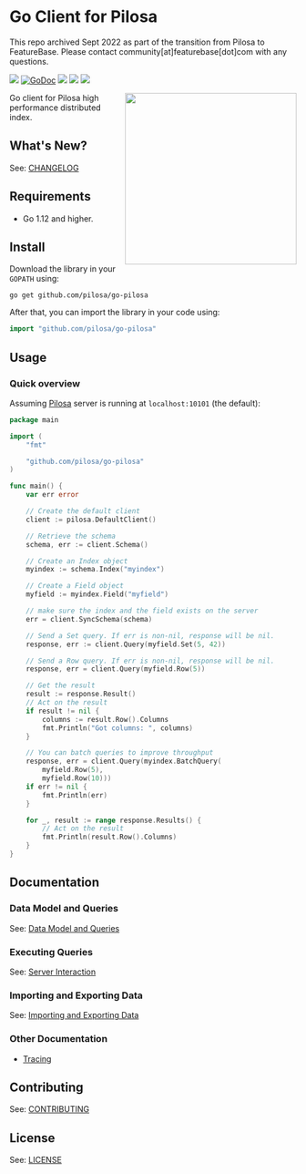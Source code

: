 # Go Client for Pilosa

This repo archived Sept 2022 as part of the transition from Pilosa to FeatureBase.
Please contact community[at]featurebase[dot]com with any questions.

<a href="https://github.com/pilosa"><img src="https://img.shields.io/badge/pilosa-1.3-blue.svg"></a>
<a href="https://godoc.org/github.com/pilosa/go-pilosa"><img src="https://godoc.org/github.com/pilosa/go-pilosa?status.svg" alt="GoDoc"></a>
<a href="https://travis-ci.org/pilosa/go-pilosa"><img src="https://api.travis-ci.org/pilosa/go-pilosa.svg?branch=master"></a>
<a href="https://goreportcard.com/report/github.com/pilosa/go-pilosa"><img src="https://goreportcard.com/badge/github.com/pilosa/go-pilosa?updated=1"></a>
<a href="https://coveralls.io/github/pilosa/go-pilosa"><img src="https://coveralls.io/repos/github/pilosa/go-pilosa/badge.svg?updated=2"></a>

<img src="https://www.pilosa.com/img/speed_sloth.svg" style="float: right" align="right" height="301">

Go client for Pilosa high performance distributed index.

## What's New?

See: [CHANGELOG](CHANGELOG.md)

## Requirements

* Go 1.12 and higher.

## Install

Download the library in your `GOPATH` using:
```
go get github.com/pilosa/go-pilosa
```

After that, you can import the library in your code using:

```go
import "github.com/pilosa/go-pilosa"
```

## Usage

### Quick overview

Assuming [Pilosa](https://github.com/pilosa/pilosa) server is running at `localhost:10101` (the default):

```go
package main

import (
	"fmt"

	"github.com/pilosa/go-pilosa"
)

func main() {
	var err error

	// Create the default client
	client := pilosa.DefaultClient()

	// Retrieve the schema
	schema, err := client.Schema()

	// Create an Index object
	myindex := schema.Index("myindex")

	// Create a Field object
	myfield := myindex.Field("myfield")

	// make sure the index and the field exists on the server
	err = client.SyncSchema(schema)

	// Send a Set query. If err is non-nil, response will be nil.
	response, err := client.Query(myfield.Set(5, 42))

	// Send a Row query. If err is non-nil, response will be nil.
	response, err = client.Query(myfield.Row(5))

	// Get the result
	result := response.Result()
	// Act on the result
	if result != nil {
		columns := result.Row().Columns
		fmt.Println("Got columns: ", columns)
	}

	// You can batch queries to improve throughput
	response, err = client.Query(myindex.BatchQuery(
		myfield.Row(5),
		myfield.Row(10)))
	if err != nil {
		fmt.Println(err)
	}

	for _, result := range response.Results() {
		// Act on the result
		fmt.Println(result.Row().Columns)
	}
}
```

## Documentation

### Data Model and Queries

See: [Data Model and Queries](docs/data-model-queries.md)

### Executing Queries

See: [Server Interaction](docs/server-interaction.md)

### Importing and Exporting Data

See: [Importing and Exporting Data](docs/imports-exports.md)

### Other Documentation

* [Tracing](docs/tracing.md)

## Contributing

See: [CONTRIBUTING](CONTRIBUTING.md)

## License

See: [LICENSE](LICENSE)

